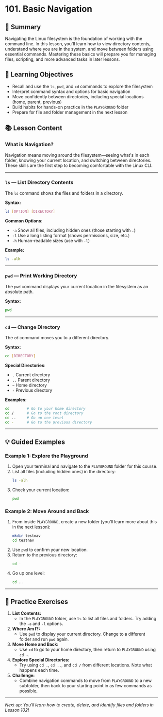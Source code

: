# 101. Basic Navigation

## 📝 Summary

Navigating the Linux filesystem is the foundation of working with the command line. In this lesson, you'll learn how to view directory contents, understand where you are in the system, and move between folders using essential commands. Mastering these basics will prepare you for managing files, scripting, and more advanced tasks in later lessons.

## 🎯 Learning Objectives

- Recall and use the `ls`, `pwd`, and `cd` commands to explore the filesystem
- Interpret command syntax and options for basic navigation
- Move confidently between directories, including special locations (home, parent, previous)
- Build habits for hands-on practice in the `PLAYGROUND` folder
- Prepare for file and folder management in the next lesson

## 📚 Lesson Content

### What is Navigation?

Navigation means moving around the filesystem—seeing what's in each folder, knowing your current location, and switching between directories. These skills are the first step to becoming comfortable with the Linux CLI.

---

### `ls` — List Directory Contents

The `ls` command shows the files and folders in a directory.

**Syntax:**

```bash
ls [OPTION] [DIRECTORY]
```

**Common Options:**

- `-a` Show all files, including hidden ones (those starting with `.`)
- `-l` Use a long listing format (shows permissions, size, etc.)
- `-h` Human-readable sizes (use with `-l`)

**Example:**

```bash
ls -alh
```

---

### `pwd` — Print Working Directory

The `pwd` command displays your current location in the filesystem as an absolute path.

**Syntax:**

```bash
pwd
```

---

### `cd` — Change Directory

The `cd` command moves you to a different directory.

**Syntax:**

```bash
cd [DIRECTORY]
```

**Special Directories:**

- `.` Current directory
- `..` Parent directory
- `~` Home directory
- `-` Previous directory

**Examples:**

```bash
cd        # Go to your home directory
cd /      # Go to the root directory
cd ..     # Go up one level
cd -      # Go to the previous directory
```

---

## 💡 Guided Examples

### Example 1: Explore the Playground

1. Open your terminal and navigate to the `PLAYGROUND` folder for this course.
2. List all files (including hidden ones) in the directory:
   ```bash
   ls -alh
   ```
3. Check your current location:
   ```bash
   pwd
   ```

### Example 2: Move Around and Back

1. From inside `PLAYGROUND`, create a new folder (you'll learn more about this in the next lesson):
   ```bash
   mkdir testnav
   cd testnav
   ```
2. Use `pwd` to confirm your new location.
3. Return to the previous directory:
   ```bash
   cd -
   ```
4. Go up one level:
   ```bash
   cd ..
   ```

---

## 🧪 Practice Exercises

1. **List Contents:**
   - In the `PLAYGROUND` folder, use `ls` to list all files and folders. Try adding the `-a` and `-l` options.
2. **Where Am I?:**
   - Use `pwd` to display your current directory. Change to a different folder and run `pwd` again.
3. **Move Home and Back:**
   - Use `cd` to go to your home directory, then return to `PLAYGROUND` using `cd -`.
4. **Explore Special Directories:**
   - Try using `cd .`, `cd ..`, and `cd /` from different locations. Note what happens each time.
5. **Challenge:**
   - Combine navigation commands to move from `PLAYGROUND` to a new subfolder, then back to your starting point in as few commands as possible.

---

_Next up: You'll learn how to create, delete, and identify files and folders in Lesson 102!_
